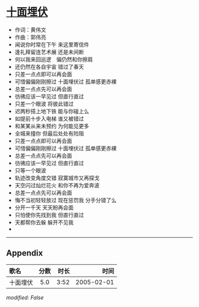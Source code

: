 # [十面埋伏](https://music.163.com/song?id=66326)

* 作词：黄伟文
* 作曲：郭伟亮
* 闻说你时常在下午 来这里寄信件
* 逢礼拜留连艺术展 还是未间断
* 何以我来回巡逻　偏仍然和你擦肩
* 还仍然在各自宇宙 错过了春天
* 只差一点点即可以再会面
* 可惜偏偏刚刚擦过 十面埋伏过 孤单感更赤裸
* 总差一点点先可以再会面
* 彷彿应该一早见过 但直行直过
* 只差一个眼波 将彼此错过
* 迟两秒搭上地下铁 能与你碰上么
* 如提前十步入电梯 谁又被错过
* 和某某从来未预约 为何能见更多
* 全城来撞你 但最后处处有险阻
* 只差一点点即可以再会面
* 可惜偏偏刚刚擦过 十面埋伏过 孤单感更赤裸
* 总差一点点先可以再会面
* 彷彿应该一早见过 但直行直过
* 只等一个眼波
* 轨迹改变角度交错 寂寞城市又再探戈
* 天空闪过灿烂花火 和你不再为爱奔波
* 总差一点点先可以再会面
* 悔不当初轻轻放过 现在惩罚我 分手分错了么
* 分开一千天 天天盼再会面
* 只怕使你先找到我 但直行直过
* 天都帮你去躲 躲开不见我
* 


---

## Appendix

|歌名|分数|时长|时间|
|:---|:---:|---:|---:|
|十面埋伏|5.0|3:52|2005-02-01

*modified: False*